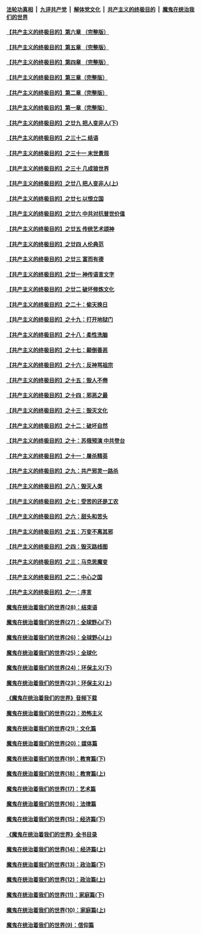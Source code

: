 ####  [法轮功真相](../../../../basic/blob/master/README.md?t=12221013) &nbsp;|&nbsp; [九评共产党](../../../../9ping.md/blob/master/README.md?t=12221013) &nbsp;|&nbsp; [解体党文化](../../../../jtdwh.md/blob/master/README.md?t=12221013)  &nbsp;|&nbsp; [共产主义的终极目的](../../../../gczydzjmd.md/blob/master/README.md?t=12221013) &nbsp;|&nbsp; [魔鬼在统治我们的世界](../../../../mgztzwmdsj.md/blob/master/README.md?t=12221013) 

#### [【共产主义的终极目的】第六章 （完整版）](../pages/nsc422/n11428913.md?t=12221013) 

#### [【共产主义的终极目的】第五章 （完整版）](../pages/nsc422/n11428912.md?t=12221013) 

#### [【共产主义的终极目的】第四章 （完整版）](../pages/nsc422/n11428907.md?t=12221013) 

#### [【共产主义的终极目的】第三章（完整版）](../pages/nsc422/n11428848.md?t=12221013) 

#### [【共产主义的终极目的】第二章（完整版）](../pages/nsc422/n11428831.md?t=12221013) 

#### [【共产主义的终极目的】第一章（完整版）](../pages/nsc422/n11417651.md?t=12221013) 

#### [【共产主义的终极目的】之廿九 把人变非人(下)](../pages/nsc422/n11344140.md?t=12221013) 

#### [【共产主义的终极目的】之三十二 结语](../pages/nsc422/n11360535.md?t=12221013) 

#### [【共产主义的终极目的】之三十一 末世景观](../pages/nsc422/n11351129.md?t=12221013) 

#### [【共产主义的终极目的】之三十 几成狼世界](../pages/nsc422/n11348280.md?t=12221013) 

#### [【共产主义的终极目的】之廿八 把人变非人(上)](../pages/nsc422/n11340492.md?t=12221013) 

#### [【共产主义的终极目的】之廿七 以恨立国](../pages/nsc422/n11336944.md?t=12221013) 

#### [【共产主义的终极目的】之廿六 中共对抗普世价值](../pages/nsc422/n11324785.md?t=12221013) 

#### [【共产主义的终极目的】之廿五 传统艺术颂神](../pages/nsc422/n11296396.md?t=12221013) 

#### [【共产主义的终极目的】之廿四 人伦典范](../pages/nsc422/n11296397.md?t=12221013) 

#### [【共产主义的终极目的】之廿三 富而有德](../pages/nsc422/n11283598.md?t=12221013) 

#### [【共产主义的终极目的】之廿一 神传语言文字](../pages/nsc422/n11263265.md?t=12221013) 

#### [【共产主义的终极目的】之廿二 破坏修炼文化](../pages/nsc422/n11245728.md?t=12221013) 

#### [【共产主义的终极目的】之二十：偷天换日](../pages/nsc422/n11238846.md?t=12221013) 

#### [【共产主义的终极目的】之十九：打开地狱门](../pages/nsc422/n11206376.md?t=12221013) 

#### [【共产主义的终极目的】之十八：柔性洗脑](../pages/nsc422/n11199994.md?t=12221013) 

#### [【共产主义的终极目的】之十七：颠倒善恶](../pages/nsc422/n11179782.md?t=12221013) 

#### [【共产主义的终极目的】之十六：反神骂祖宗](../pages/nsc422/n11166798.md?t=12221013) 

#### [【共产主义的终极目的】之十五：毁人不倦](../pages/nsc422/n11166792.md?t=12221013) 

#### [【共产主义的终极目的】之十四：邪恶之最](../pages/nsc422/n11150249.md?t=12221013) 

#### [【共产主义的终极目的】之十三：毁灭文化](../pages/nsc422/n11135227.md?t=12221013) 

#### [【共产主义的终极目的】之十二：破坏自然](../pages/nsc422/n11135214.md?t=12221013) 

#### [【共产主义的终极目的】之十：苏俄预演 中共登台](../pages/nsc422/n11118424.md?t=12221013) 

#### [【共产主义的终极目的】之十一：屠杀精英](../pages/nsc422/n11118442.md?t=12221013) 

#### [【共产主义的终极目的】之九：共产邪灵一路杀](../pages/nsc422/n11114139.md?t=12221013) 

#### [【共产主义的终极目的】之八：毁灭人类](../pages/nsc422/n11108503.md?t=12221013) 

#### [【共产主义的终极目的】之七：受苦的还是工农](../pages/nsc422/n11101809.md?t=12221013) 

#### [【共产主义的终极目的】之六：甜头和苦头](../pages/nsc422/n11096971.md?t=12221013) 

#### [【共产主义的终极目的】之五：万变不离其邪](../pages/nsc422/n11091285.md?t=12221013) 

#### [【共产主义的终极目的】之四：毁灭路线图](../pages/nsc422/n11086284.md?t=12221013) 

#### [【共产主义的终极目的】之三：马克思魔变](../pages/nsc422/n11061941.md?t=12221013) 

#### [【共产主义的终极目的】之二：中心之国](../pages/nsc422/n11047728.md?t=12221013) 

#### [【共产主义的终极目的】之一：序言](../pages/nsc422/n11086077.md?t=12221013) 

#### [魔鬼在统治着我们的世界(28)：结束语](../pages/nsc422/n10936246.md?t=12221013) 

#### [魔鬼在统治着我们的世界(27)：全球野心(下)](../pages/nsc422/n10928319.md?t=12221013) 

#### [魔鬼在统治着我们的世界(26)：全球野心(上)](../pages/nsc422/n10900318.md?t=12221013) 

#### [魔鬼在统治着我们的世界(25)：全球化](../pages/nsc422/n10788205.md?t=12221013) 

#### [魔鬼在统治着我们的世界(24)：环保主义(下)](../pages/nsc422/n10695307.md?t=12221013) 

#### [魔鬼在统治着我们的世界(23)：环保主义(上)](../pages/nsc422/n10688613.md?t=12221013) 

#### [《魔鬼在统治着我们的世界》音频下载](../pages/nsc422/n10635553.md?t=12221013) 

#### [魔鬼在统治着我们的世界(22)：恐怖主义](../pages/nsc422/n10614727.md?t=12221013) 

#### [魔鬼在统治着我们的世界(21)：文化篇](../pages/nsc422/n10597706.md?t=12221013) 

#### [魔鬼在统治着我们的世界(20)：媒体篇](../pages/nsc422/n10586579.md?t=12221013) 

#### [魔鬼在统治着我们的世界(19)：教育篇(下)](../pages/nsc422/n10564808.md?t=12221013) 

#### [魔鬼在统治着我们的世界(18)：教育篇(上)](../pages/nsc422/n10526970.md?t=12221013) 

#### [魔鬼在统治着我们的世界(17)：艺术篇](../pages/nsc422/n10499093.md?t=12221013) 

#### [魔鬼在统治着我们的世界(16)：法律篇](../pages/nsc422/n10485969.md?t=12221013) 

#### [魔鬼在统治着我们的世界(15)：经济篇(下)](../pages/nsc422/n10469975.md?t=12221013) 

#### [《魔鬼在统治着我们的世界》全书目录](../pages/nsc422/n10464261.md?t=12221013) 

#### [魔鬼在统治着我们的世界(14)：经济篇(上)](../pages/nsc422/n10457370.md?t=12221013) 

#### [魔鬼在统治着我们的世界(13)：政治篇(下)](../pages/nsc422/n10448270.md?t=12221013) 

#### [魔鬼在统治着我们的世界(12)：政治篇(上)](../pages/nsc422/n10444576.md?t=12221013) 

#### [魔鬼在统治着我们的世界(11)：家庭篇(下)](../pages/nsc422/n10440961.md?t=12221013) 

#### [魔鬼在统治着我们的世界(10)：家庭篇(上)](../pages/nsc422/n10435448.md?t=12221013) 

#### [魔鬼在统治着我们的世界(9)：信仰篇](../pages/nsc422/n10432159.md?t=12221013) 

